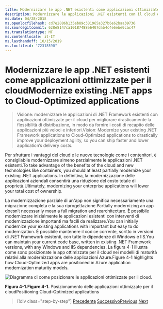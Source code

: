 ```yaml
---
title: Modernizzare le app .NET esistenti come applicazioni ottimizzate per il cloud
description: Modernizzare le applicazioni .NET esistenti con il cloud di Azure e i contenitori di Windows.
ms.date: 04/28/2018
ms.openlocfilehash: cd7e2886b135eb89c381965a327b6e62baa39736
ms.sourcegitcommit: 628e8147ca10187488e6407dab4c4e6ebe0cac47
ms.translationtype: MT
ms.contentlocale: it-IT
ms.lasthandoff: 10/15/2019
ms.locfileid: "72318590"
---
```

# <a name="modernize-existing-net-apps-to-cloud-optimized-applications"></a><span data-ttu-id="b2e5c-103">Modernizzare le app .NET esistenti come applicazioni ottimizzate per il cloud</span><span class="sxs-lookup"><span data-stu-id="b2e5c-103">Modernize existing .NET apps to Cloud-Optimized applications</span></span>

> <span data-ttu-id="b2e5c-104">Visione: modernizzare le applicazioni di .NET Framework esistenti con applicazioni ottimizzate per il cloud per migliorare drasticamente la flessibilità di distribuzione, in modo da fornire i costi di recapito delle applicazioni più veloci e inferiori.</span><span class="sxs-lookup"><span data-stu-id="b2e5c-104">Vision: Modernize your existing .NET Framework applications to Cloud-Optimized applications to drastically improve your deployment agility, so you can ship faster and lower application’s delivery costs.</span></span>

<span data-ttu-id="b2e5c-105">Per sfruttare i vantaggi del cloud e le nuove tecnologie come i contenitori, è consigliabile modernizzare almeno parzialmente le applicazioni .NET esistenti.</span><span class="sxs-lookup"><span data-stu-id="b2e5c-105">To take advantage of the benefits of the cloud and new technologies like containers, you should at least partially modernize your existing .NET applications.</span></span> <span data-ttu-id="b2e5c-106">In definitiva, la modernizzazione delle applicazioni aziendali consentirà una riduzione del costo totale di proprietà.</span><span class="sxs-lookup"><span data-stu-id="b2e5c-106">Ultimately, modernizing your enterprise applications will lower your total cost of ownership.</span></span>

<span data-ttu-id="b2e5c-107">La modernizzazione parziale di un'app non significa necessariamente una migrazione completa e la sua riprogettazione.</span><span class="sxs-lookup"><span data-stu-id="b2e5c-107">Partially modernizing an app doesn’t necessarily mean a full migration and rearchitecture.</span></span> <span data-ttu-id="b2e5c-108">È possibile modernizzare inizialmente le applicazioni esistenti con interventi di modernizzazione importanti ma facili da realizzare.</span><span class="sxs-lookup"><span data-stu-id="b2e5c-108">You can initially modernize your existing applications with important but easy to do modernization.</span></span> <span data-ttu-id="b2e5c-109">È possibile mantenere il codice corrente, scritto in versioni di .NET Framework esistenti, con tutte le dipendenze di Windows e IIS.</span><span class="sxs-lookup"><span data-stu-id="b2e5c-109">You can maintain your current code base, written in existing .NET Framework versions, with any Windows and IIS dependencies.</span></span> <span data-ttu-id="b2e5c-110">La figura 4-1 illustra come sono posizionate le app ottimizzate per il cloud nei modelli di maturità relativi alla modernizzazione delle applicazioni Azure.</span><span class="sxs-lookup"><span data-stu-id="b2e5c-110">Figure 4-1 highlights how Cloud-Optimized apps are positioned in Azure application modernization maturity models.</span></span>

![Diagramma di come posizionare le applicazioni ottimizzate per il cloud.](./media/index/position-cloud-optimized-application.png)

<span data-ttu-id="b2e5c-112">**Figura 4-1.**</span><span class="sxs-lookup"><span data-stu-id="b2e5c-112">**Figure 4-1.**</span></span> <span data-ttu-id="b2e5c-113">Posizionamento delle applicazioni ottimizzate per il cloud</span><span class="sxs-lookup"><span data-stu-id="b2e5c-113">Positioning Cloud-Optimized applications</span></span>

>[!div class="step-by-step"]
><span data-ttu-id="b2e5c-114">[Precedente](../migrate-your-relational-databases-to-azure.md)
>[Successivo](reasons-to-modernize-existing-net-apps-to-cloud-optimized-applications.md)</span><span class="sxs-lookup"><span data-stu-id="b2e5c-114">[Previous](../migrate-your-relational-databases-to-azure.md)
[Next](reasons-to-modernize-existing-net-apps-to-cloud-optimized-applications.md)</span></span>
